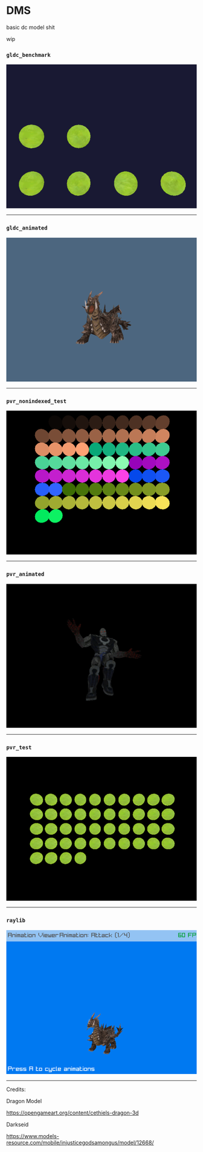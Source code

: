 # DMS
basic dc model shit

wip




###  `gldc_benchmark`

![gldc_benchmark](images/gldc_benchmark.png)

---

###  `gldc_animated`


![gldc_animated](images/gldc_animated.png)

---

###  `pvr_nonindexed_test`


![pvr_nonindexed_test](images/pvr_nonindexed_test.png)

---

###  `pvr_animated`


![pvr_animated](images/pvr_animated.png)

---

###  `pvr_test`


![pvr_test](images/pvr_test.png)

---

###  `raylib`


![raylib](images/raylib.png)

---


















Credits:

Dragon Model

https://opengameart.org/content/cethiels-dragon-3d

Darkseid

https://www.models-resource.com/mobile/injusticegodsamongus/model/12668/
